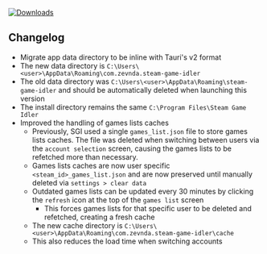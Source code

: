 [![Downloads](https://img.shields.io/github/downloads/zevnda/steam-game-idler/1.8.1/total?style=for-the-badge&logo=github&color=137eb5)](https://github.com/zevnda/steam-game-idler/releases/download/1.8.1/Steam.Game.Idler_1.8.1_x64-setup.exe)

## Changelog
- Migrate app data directory to be inline with Tauri's v2 format
- The new data directory is `C:\Users\<user>\AppData\Roaming\com.zevnda.steam-game-idler`
- The old data directory was `C:\Users\<user>\AppData\Roaming\steam-game-idler` and should be automatically deleted when launching this version
- The install directory remains the same `C:\Program Files\Steam Game Idler`
- Improved the handling of games lists caches
  - Previously, SGI used a single `games_list.json` file to store games lists caches. The file was deleted when switching between users via the `account selection` screen, causing the games lists to be refetched more than necessary.
  - Games lists caches are now user specific `<steam_id>_games_list.json` and are now preserved until manually deleted via `settings > clear data`
  - Outdated games lists can be updated every 30 minutes by clicking the `refresh` icon at the top of the `games list` screen
    - This forces games lists for that specific user to be deleted and refetched, creating a fresh cache
  - The new cache directory is `C:\Users\<user>\AppData\Roaming\com.zevnda.steam-game-idler\cache`
  - This also reduces the load time when switching accounts